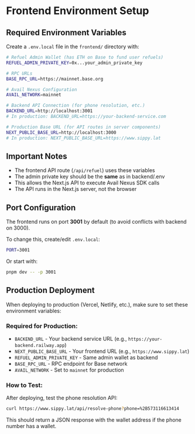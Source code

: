 # Frontend Environment Setup

## Required Environment Variables

Create a `.env.local` file in the `frontend/` directory with:

```bash
# Refuel Admin Wallet (has ETH on Base to fund user refuels)
REFUEL_ADMIN_PRIVATE_KEY=0x...your_admin_private_key

# RPC URLs
BASE_RPC_URL=https://mainnet.base.org

# Avail Nexus Configuration
AVAIL_NETWORK=mainnet

# Backend API Connection (for phone resolution, etc.)
BACKEND_URL=http://localhost:3001
# In production: BACKEND_URL=https://your-backend-service.com

# Production Base URL (for API routes in server components)
NEXT_PUBLIC_BASE_URL=http://localhost:3000
# In production: NEXT_PUBLIC_BASE_URL=https://www.sippy.lat
```

## Important Notes

- The frontend API route (`/api/refuel`) uses these variables
- The admin private key should be the **same** as in backend/.env
- This allows the Next.js API to execute Avail Nexus SDK calls
- The API runs in the Next.js server, not the browser

## Port Configuration

The frontend runs on port **3001** by default (to avoid conflicts with backend on 3000).

To change this, create/edit `.env.local`:

```bash
PORT=3001
```

Or start with:

```bash
pnpm dev -- -p 3001
```

## Production Deployment

When deploying to production (Vercel, Netlify, etc.), make sure to set these environment variables:

### Required for Production:

- `BACKEND_URL` - Your backend service URL (e.g., `https://your-backend.railway.app`)
- `NEXT_PUBLIC_BASE_URL` - Your frontend URL (e.g., `https://www.sippy.lat`)
- `REFUEL_ADMIN_PRIVATE_KEY` - Same admin wallet as backend
- `BASE_RPC_URL` - RPC endpoint for Base network
- `AVAIL_NETWORK` - Set to `mainnet` for production

### How to Test:

After deploying, test the phone resolution API:

```bash
curl https://www.sippy.lat/api/resolve-phone?phone=%2B573116613414
```

This should return a JSON response with the wallet address if the phone number has a wallet.
